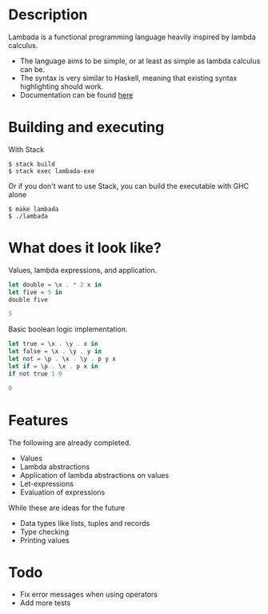 # Description
Lambada is a functional programming language heavily inspired by lambda calculus.

* The language aims to be simple, or at least as simple as lambda calculus can be.
* The syntax is very similar to Haskell, meaning that existing syntax highlighting should work.
* Documentation can be found [here](docs/index.html)

# Building and executing

With Stack
```
$ stack build
$ stack exec lambada-exe
```

Or if you don't want to use Stack, you can build the executable with GHC alone
```
$ make lambada
$ ./lambada
```

# What does it look like?

Values, lambda expressions, and application.

```haskell
let double = \x . * 2 x in
let five = 5 in
double five

5
```

Basic boolean logic implementation.

```haskell
let true = \x . \y . x in
let false = \x . \y . y in
let not = \p . \x . \y . p y x
let if = \p . \x . p x in
if not true 1 0

0
```
# Features

The following are already completed.

* Values
* Lambda abstractions
* Application of lambda abstractions on values
* Let-expressions
* Evaluation of expressions

While these are ideas for the future

* Data types like lists, tuples and records
* Type checking
* Printing values

# Todo

* Fix error messages when using operators
* Add more tests
